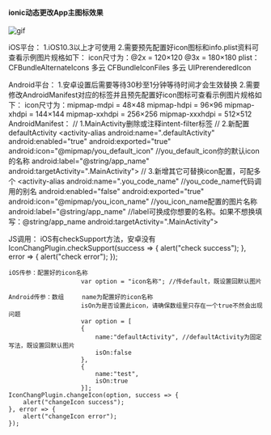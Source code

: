 #### ionic动态更改App主图标效果
![gif]( http://m.qilong.com/Public/newmobile/default/Images/changeicon.gif "DEMO-GIF")


iOS平台：
    1.iOS10.3以上才可使用
    2.需要预先配置好icon图标和info.plist资料可查看示例图片规格如下：
        icon尺寸为：@2x = 120×120  @3x = 180×180
        plist：
            <dict>
                <key>CFBundleAlternateIcons</key>
                <dict>
                    <key>多云</key>
                    <dict>
                    <key>CFBundleIconFiles</key>
                    <array>
                        <string>多云</string>
                    </array>
                    <key>UIPrerenderedIcon</key>
                    <false/>
                    </dict>
                </dict>
            </dict>

Android平台：
    1.安卓设置后需要等待30秒至1分钟等待时间才会生效替换
    2.需要修改AndroidManifest对应的标签并且预先配置好icon图标可查看示例图片规格如下：
        icon尺寸为：mipmap-mdpi = 48×48  mipmap-hdpi = 96×96  mipmap-xhdpi = 144×144  mipmap-xxhdpi = 256×256 mipmap-xxxhdpi = 512×512
        AndroidManifest：
            // 1.MainActivity删除或注释intent-filter标签
                <activity
                    android:name="MainActivity"
                    android:configChanges="orientation|keyboardHidden|keyboard|screenSize|locale"
                    android:label="@string/activity_name"
                    android:launchMode="singleTop"
                    android:theme="@android:style/Theme.DeviceDefault.NoActionBar"
                    android:windowSoftInputMode="adjustResize">
                    <!--<intent-filter android:label="@string/launcher_name">-->
                    <!--<action android:name="android.intent.action.MAIN" />-->
                    <!--<category android:name="android.intent.category.LAUNCHER" />-->
                    <!--</intent-filter>-->
                </activity>
            // 2.新配置defaultActivity
                <activity-alias
                    android:name=".defaultActivity"
                    android:enabled="true"
                    android:exported="true"
                    android:icon="@mipmap/you_default_icon" //you_default_icon你的默认icon的名称
                    android:label="@string/app_name"
                    android:targetActivity=".MainActivity">
                    <intent-filter>
                        <action android:name="android.intent.action.MAIN" />
                        <category android:name="android.intent.category.LAUNCHER" />
                    </intent-filter>
                </activity-alias>
            // 3.新增其它可替换icon配置，可配多个
                <activity-alias
                    android:name=".you_code_name" //you_code_name代码调用的别名
                    android:enabled="false"
                    android:exported="true"
                    android:icon="@mipmap/you_icon_name" //you_icon_name配置的图片名称
                    android:label="@string/app_name"  //label可换成你想要的名称。如果不想换填写：@string/app_name
                    android:targetActivity=".MainActivity">
                    <intent-filter>
                        <action android:name="android.intent.action.MAIN" />
                        <category android:name="android.intent.category.LAUNCHER" />
                    </intent-filter>
                </activity-alias>

JS调用：
    iOS有checkSupport方法，安卓没有
    IconChangPlugin.checkSupport(success => {
      alert("check success");
    }, error => {
      alert("check error");
    });


    iOS传参：配置好的icon名称
                        var option = "icon名称"; //传default，既设置回默认图片

    Android传参：数组     name为配置好的icon名称 
                        isOn为是否设置此icon，请确保数组里只存在一个true不然会出现问题
                        var option = [
                        {
                            name:"defaultActivity", //defaultActivity为固定写法，既设置回默认图片
                            isOn:false
                        },
                        {
                            name:"test",
                            isOn:true
                        }];
    IconChangPlugin.changeIcon(option, success => {
        alert("changeIcon success");
    }, error => {
        alert("changeIcon error");
    });
